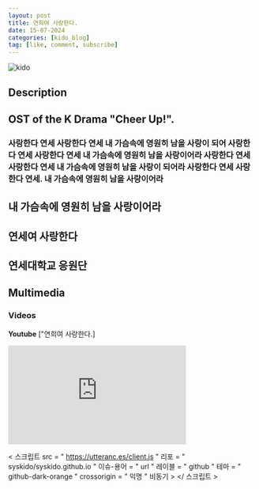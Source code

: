 ```yaml
---
layout: post
title: 연희여 사랑한다.
date: 15-07-2024
categories: [kido_blog]
tag: [like, comment, subscribe]
---
```



![kido](https://hits.seeyoufarm.com/api/count/incr/badge.svg?url=https%3A%2F%2Fgithub.com%2Fsyskido%2Fhit-counter&count_bg=%2379C83D&title_bg=%23555555&icon=accusoft.svg&icon_color=%23E7E7E7&title=나령윤기도&edge_flat=false)

## Description
## OST of the K Drama "Cheer Up!".

### 사랑한다 연세 사랑한다 연세 내 가슴속에 영원히 남을 사랑이 되어 사랑한다 연세 사랑한다 연세 내 가슴속에 영원히 남을 사랑이어라 사랑한다 연세 사랑한다 연세 내 가슴속에 영원히 남을 사랑이 되어라 사랑한다 연세 사랑한다 연세.         내 가슴속에 영원히 남을 사랑이어라
내 가슴속에 영원히 남을 사랑이어라
-----------------


## 연세여 사랑한다
## 연세대학교 응원단

## Multimedia

### Videos
**Youtube** ["연희여 사랑한다.]
<iframe width="360" height="200" src="https://www.youtube.com/embed/Jen13MWpsRc" title="[SUB] 테이아 단원들, 함성과 함께한 가슴 벅찬 응원 ‘연희여 사랑한다’  #치얼업 #Cheerup #SBSdrama" frameborder="0" allow="accelerometer; autoplay; clipboard-write; encrypted-media; gyroscope; picture-in-picture; web-share" referrerpolicy="strict-origin-when-cross-origin" allowfullscreen></iframe>

< 스크립트  src = " https://utteranc.es/client.js "
 리포 = " syskido/syskido.github.io " 이슈-용어 = " url " 레이블 = " github " 테마 = " github-dark-orange " crossorigin = " 익명 " 비동기 > </ 스크립트 >        
        
        
        
        
        
